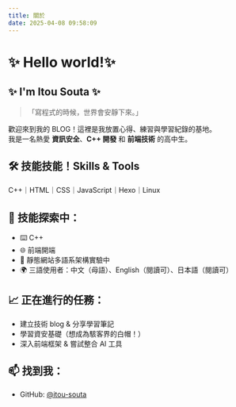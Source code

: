 ```yaml
---
title: 關於
date: 2025-04-08 09:58:09
---
```

# ✨ Hello world!✨
## ✨ I'm Itou Souta ✨  
> 「寫程式的時候，世界會安靜下來。」

歡迎來到我的 BLOG！這裡是我放置心得、練習與學習紀錄的基地。  
我是一名熱愛 **資訊安全**、**C++ 開發** 和 **前端技術** 的高中生。


## 🛠️ 技能技能！Skills & Tools

C++｜HTML｜CSS｜JavaScript｜Hexo｜Linux

## 🔧 技能探索中：
- ⌨️ C++
- 🌐 前端開端
- 🚀 靜態網站多語系架構實驗中
- 🌍 三語使用者：中文（母語）、English（閱讀可）、日本語（閱讀可）

## 📈 正在進行的任務：
- 建立技術 blog & 分享學習筆記  
- 學習資安基礎（想成為駭客界的白帽！）  
- 深入前端框架 & 嘗試整合 AI 工具

## 📫 找到我：  
- GitHub: [@itou-souta](https://github.com/itou-souta)
